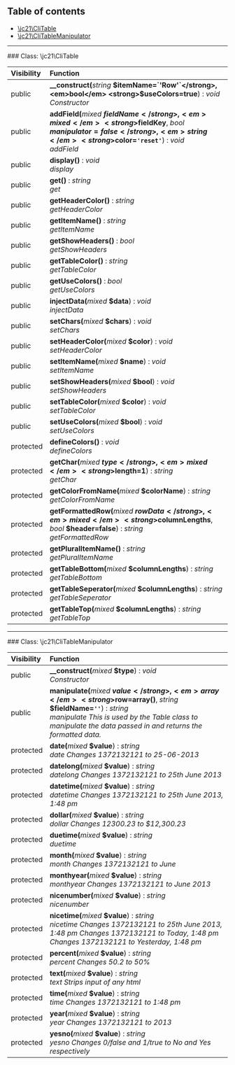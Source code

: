 ## Table of contents

- [\jc21\CliTable](#class-jc21clitable)
- [\jc21\CliTableManipulator](#class-jc21clitablemanipulator)

<hr /> 
### Class: \jc21\CliTable

| Visibility | Function |
|:-----------|:---------|
| public | <strong>__construct(</strong><em>string</em> <strong>$itemName=`'Row'`</strong>, <em>bool</em> <strong>$useColors=true</strong>)</strong> : <em>void</em><br /><em>Constructor</em> |
| public | <strong>addField(</strong><em>mixed</em> <strong>$fieldName</strong>, <em>mixed</em> <strong>$fieldKey</strong>, <em>bool</em> <strong>$manipulator=false</strong>, <em>string</em> <strong>$color=`'reset'`</strong>)</strong> : <em>void</em><br /><em>addField</em> |
| public | <strong>display()</strong> : <em>void</em><br /><em>display</em> |
| public | <strong>get()</strong> : <em>string</em><br /><em>get</em> |
| public | <strong>getHeaderColor()</strong> : <em>string</em><br /><em>getHeaderColor</em> |
| public | <strong>getItemName()</strong> : <em>string</em><br /><em>getItemName</em> |
| public | <strong>getShowHeaders()</strong> : <em>bool</em><br /><em>getShowHeaders</em> |
| public | <strong>getTableColor()</strong> : <em>string</em><br /><em>getTableColor</em> |
| public | <strong>getUseColors()</strong> : <em>bool</em><br /><em>getUseColors</em> |
| public | <strong>injectData(</strong><em>mixed</em> <strong>$data</strong>)</strong> : <em>void</em><br /><em>injectData</em> |
| public | <strong>setChars(</strong><em>mixed</em> <strong>$chars</strong>)</strong> : <em>void</em><br /><em>setChars</em> |
| public | <strong>setHeaderColor(</strong><em>mixed</em> <strong>$color</strong>)</strong> : <em>void</em><br /><em>setHeaderColor</em> |
| public | <strong>setItemName(</strong><em>mixed</em> <strong>$name</strong>)</strong> : <em>void</em><br /><em>setItemName</em> |
| public | <strong>setShowHeaders(</strong><em>mixed</em> <strong>$bool</strong>)</strong> : <em>void</em><br /><em>setShowHeaders</em> |
| public | <strong>setTableColor(</strong><em>mixed</em> <strong>$color</strong>)</strong> : <em>void</em><br /><em>setTableColor</em> |
| public | <strong>setUseColors(</strong><em>mixed</em> <strong>$bool</strong>)</strong> : <em>void</em><br /><em>setUseColors</em> |
| protected | <strong>defineColors()</strong> : <em>void</em><br /><em>defineColors</em> |
| protected | <strong>getChar(</strong><em>mixed</em> <strong>$type</strong>, <em>mixed</em> <strong>$length=1</strong>)</strong> : <em>string</em><br /><em>getChar</em> |
| protected | <strong>getColorFromName(</strong><em>mixed</em> <strong>$colorName</strong>)</strong> : <em>string</em><br /><em>getColorFromName</em> |
| protected | <strong>getFormattedRow(</strong><em>mixed</em> <strong>$rowData</strong>, <em>mixed</em> <strong>$columnLengths</strong>, <em>bool</em> <strong>$header=false</strong>)</strong> : <em>string</em><br /><em>getFormattedRow</em> |
| protected | <strong>getPluralItemName()</strong> : <em>string</em><br /><em>getPluralItemName</em> |
| protected | <strong>getTableBottom(</strong><em>mixed</em> <strong>$columnLengths</strong>)</strong> : <em>string</em><br /><em>getTableBottom</em> |
| protected | <strong>getTableSeperator(</strong><em>mixed</em> <strong>$columnLengths</strong>)</strong> : <em>string</em><br /><em>getTableSeperator</em> |
| protected | <strong>getTableTop(</strong><em>mixed</em> <strong>$columnLengths</strong>)</strong> : <em>string</em><br /><em>getTableTop</em> |

<hr /> 
### Class: \jc21\CliTableManipulator

| Visibility | Function |
|:-----------|:---------|
| public | <strong>__construct(</strong><em>mixed</em> <strong>$type</strong>)</strong> : <em>void</em><br /><em>Constructor</em> |
| public | <strong>manipulate(</strong><em>mixed</em> <strong>$value</strong>, <em>array</em> <strong>$row=array()</strong>, <em>string</em> <strong>$fieldName=`''`</strong>)</strong> : <em>string</em><br /><em>manipulate This is used by the Table class to manipulate the data passed in and returns the formatted data.</em> |
| protected | <strong>date(</strong><em>mixed</em> <strong>$value</strong>)</strong> : <em>string</em><br /><em>date Changes 1372132121 to 25-06-2013</em> |
| protected | <strong>datelong(</strong><em>mixed</em> <strong>$value</strong>)</strong> : <em>string</em><br /><em>datelong Changes 1372132121 to 25th June 2013</em> |
| protected | <strong>datetime(</strong><em>mixed</em> <strong>$value</strong>)</strong> : <em>string</em><br /><em>datetime Changes 1372132121 to 25th June 2013, 1:48 pm</em> |
| protected | <strong>dollar(</strong><em>mixed</em> <strong>$value</strong>)</strong> : <em>string</em><br /><em>dollar Changes 12300.23 to $12,300.23</em> |
| protected | <strong>duetime(</strong><em>mixed</em> <strong>$value</strong>)</strong> : <em>string</em><br /><em>duetime</em> |
| protected | <strong>month(</strong><em>mixed</em> <strong>$value</strong>)</strong> : <em>string</em><br /><em>month Changes 1372132121 to June</em> |
| protected | <strong>monthyear(</strong><em>mixed</em> <strong>$value</strong>)</strong> : <em>string</em><br /><em>monthyear Changes 1372132121 to June 2013</em> |
| protected | <strong>nicenumber(</strong><em>mixed</em> <strong>$value</strong>)</strong> : <em>string</em><br /><em>nicenumber</em> |
| protected | <strong>nicetime(</strong><em>mixed</em> <strong>$value</strong>)</strong> : <em>string</em><br /><em>nicetime Changes 1372132121 to 25th June 2013, 1:48 pm Changes 1372132121 to Today, 1:48 pm Changes 1372132121 to Yesterday, 1:48 pm</em> |
| protected | <strong>percent(</strong><em>mixed</em> <strong>$value</strong>)</strong> : <em>string</em><br /><em>percent Changes 50.2 to 50%</em> |
| protected | <strong>text(</strong><em>mixed</em> <strong>$value</strong>)</strong> : <em>string</em><br /><em>text Strips input of any html</em> |
| protected | <strong>time(</strong><em>mixed</em> <strong>$value</strong>)</strong> : <em>string</em><br /><em>time Changes 1372132121 to 1:48 pm</em> |
| protected | <strong>year(</strong><em>mixed</em> <strong>$value</strong>)</strong> : <em>string</em><br /><em>year Changes 1372132121 to 2013</em> |
| protected | <strong>yesno(</strong><em>mixed</em> <strong>$value</strong>)</strong> : <em>string</em><br /><em>yesno Changes 0/false and 1/true to No and Yes respectively</em> |

